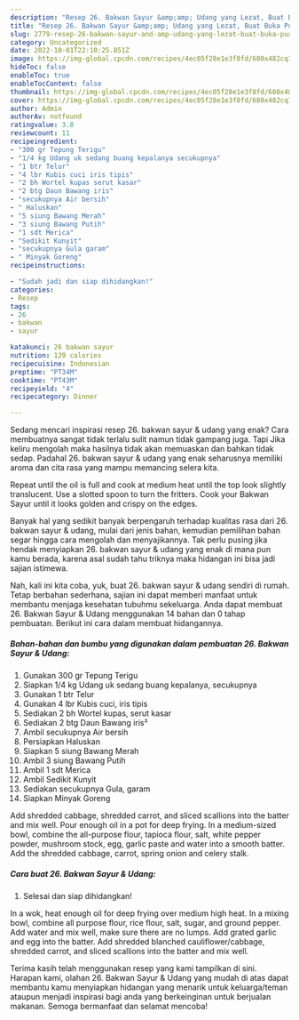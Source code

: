 ```yaml
---
description: "Resep 26. Bakwan Sayur &amp;amp; Udang yang Lezat, Buat Buka Puasa Sempurna"
title: "Resep 26. Bakwan Sayur &amp;amp; Udang yang Lezat, Buat Buka Puasa Sempurna"
slug: 2779-resep-26-bakwan-sayur-and-amp-udang-yang-lezat-buat-buka-puasa-sempurna
category: Uncategorized
date: 2022-10-01T22:10:25.851Z
image: https://img-global.cpcdn.com/recipes/4ec05f28e1e3f8fd/680x482cq70/26-bakwan-sayur-udang-foto-resep-utama.jpg
hideToc: false
enableToc: true
enableTocContent: false
thumbnail: https://img-global.cpcdn.com/recipes/4ec05f28e1e3f8fd/680x482cq70/26-bakwan-sayur-udang-foto-resep-utama.jpg
cover: https://img-global.cpcdn.com/recipes/4ec05f28e1e3f8fd/680x482cq70/26-bakwan-sayur-udang-foto-resep-utama.jpg
author: Admin
authorAv: notfound
ratingvalue: 3.8
reviewcount: 11
recipeingredient:
- "300 gr Tepung Terigu"
- "1/4 kg Udang uk sedang buang kepalanya secukupnya"
- "1 btr Telur"
- "4 lbr Kubis cuci iris tipis"
- "2 bh Wortel kupas serut kasar"
- "2 btg Daun Bawang iris"
- "secukupnya Air bersih"
- " Haluskan"
- "5 siung Bawang Merah"
- "3 siung Bawang Putih"
- "1 sdt Merica"
- "Sedikit Kunyit"
- "secukupnya Gula garam"
- " Minyak Goreng"
recipeinstructions:

- "Sudah jadi dan siap dihidangkan!"
categories:
- Resep
tags:
- 26
- bakwan
- sayur

katakunci: 26 bakwan sayur 
nutrition: 129 calories
recipecuisine: Indonesian
preptime: "PT34M"
cooktime: "PT43M"
recipeyield: "4"
recipecategory: Dinner

---
```



Sedang mencari inspirasi resep 26. bakwan sayur &amp; udang yang enak? Cara membuatnya sangat tidak terlalu sulit namun tidak gampang juga. Tapi Jika keliru mengolah maka hasilnya tidak akan memuaskan dan bahkan tidak sedap. Padahal 26. bakwan sayur &amp; udang yang enak seharusnya memiliki aroma dan cita rasa yang mampu memancing selera kita.


Repeat until the oil is full and cook at medium heat until the top look slightly translucent. Use a slotted spoon to turn the fritters. Cook your Bakwan Sayur until it looks golden and crispy on the edges.

Banyak hal yang sedikit banyak berpengaruh terhadap kualitas rasa dari 26. bakwan sayur &amp; udang, mulai dari jenis bahan, kemudian pemilihan bahan segar hingga cara mengolah dan menyajikannya. Tak perlu pusing jika hendak menyiapkan 26. bakwan sayur &amp; udang yang enak di mana pun kamu berada, karena asal sudah tahu triknya maka hidangan ini bisa jadi sajian istimewa.


Nah, kali ini kita coba, yuk, buat 26. bakwan sayur &amp; udang sendiri di rumah. Tetap berbahan sederhana, sajian ini dapat memberi manfaat untuk membantu menjaga kesehatan tubuhmu sekeluarga. Anda dapat membuat 26. Bakwan Sayur &amp; Udang menggunakan 14 bahan dan 0 tahap pembuatan. Berikut ini cara dalam membuat hidangannya.

<!--inarticleads1-->

##### Bahan-bahan dan bumbu yang digunakan dalam pembuatan 26. Bakwan Sayur &amp; Udang:

1. Gunakan 300 gr Tepung Terigu
1. Siapkan 1/4 kg Udang uk sedang buang kepalanya, secukupnya
1. Gunakan 1 btr Telur
1. Gunakan 4 lbr Kubis cuci, iris tipis
1. Sediakan 2 bh Wortel kupas, serut kasar
1. Sediakan 2 btg Daun Bawang iris²
1. Ambil secukupnya Air bersih
1. Persiapkan  Haluskan
1. Siapkan 5 siung Bawang Merah
1. Ambil 3 siung Bawang Putih
1. Ambil 1 sdt Merica
1. Ambil Sedikit Kunyit
1. Sediakan secukupnya Gula, garam
1. Siapkan  Minyak Goreng


Add shredded cabbage, shredded carrot, and sliced scallions into the batter and mix well. Pour enough oil in a pot for deep frying. In a medium-sized bowl, combine the all-purpose flour, tapioca flour, salt, white pepper powder, mushroom stock, egg, garlic paste and water into a smooth batter. Add the shredded cabbage, carrot, spring onion and celery stalk. 

<!--inarticleads2-->

##### Cara buat 26. Bakwan Sayur &amp; Udang:


1. Selesai dan siap dihidangkan!

In a wok, heat enough oil for deep frying over medium high heat. In a mixing bowl, combine all purpose flour, rice flour, salt, sugar, and ground pepper. Add water and mix well, make sure there are no lumps. Add grated garlic and egg into the batter. Add shredded blanched cauliflower/cabbage, shredded carrot, and sliced scallions into the batter and mix well. 

Terima kasih telah menggunakan resep yang kami tampilkan di sini. Harapan kami, olahan 26. Bakwan Sayur &amp; Udang yang mudah di atas dapat membantu kamu menyiapkan hidangan yang menarik untuk keluarga/teman ataupun menjadi inspirasi bagi anda yang berkeinginan untuk berjualan makanan. Semoga bermanfaat dan selamat mencoba!
